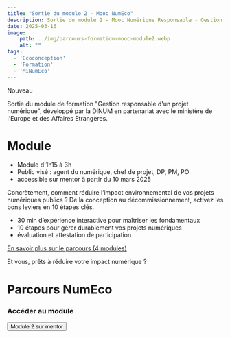 ```yaml
---
title: "Sortie du module 2 - Mooc NumEco"
description: Sortie du module 2 - Mooc Numérique Responsable - Gestion responsable d'un projet numérique
date: 2025-03-16
image:
    path: ../img/parcours-formation-mooc-module2.webp
    alt: ""
tags:
  - 'Ecoconception'
  - 'Formation'
  - 'MiNumEco'
---
```


<span class="fr-badge fr-badge--success fr-badge--no-icon">Nouveau</span>

<!-- chapô-->
Sortie du module de formation "Gestion responsable d'un projet numérique", développé par la DINUM en partenariat avec le ministère de l'Europe et des Affaires Etrangères.

<!-- texte-->
# Module

* Module d'1h15 à 3h 
* Public visé : agent du numérique, chef de projet, DP, PM, PO
* accessible sur mentor à partir du 10 mars 2025

Concrètement, comment réduire l’impact environnemental de vos projets numériques publics ? De la conception au décommissionnement, activez les bons leviers en 10 étapes clés.

* 30 min d’expérience interactive pour maîtriser les fondamentaux
* 10 étapes pour gérer durablement vos projets numériques
* évaluation et attestation de participation

[En savoir plus sur le parcours (4 modules)](https://ecoresponsable.numerique.gouv.fr/formations/parcours-mooc/)

Et vous, prêts à réduire votre impact numérique ?


# Parcours NumEco

<div class="fr-callout fr-icon-information-line">
    <h3 class="fr-callout__title">Accéder au module</h3>
    <p class="fr-callout__text">
    </p>
    <a href="https://mentor.gouv.fr/local/catalog/pages/training.php?trainingid=3244">
    <button class="fr-btn">
        Module 2 sur mentor
    </button>
  </a>
</div>
